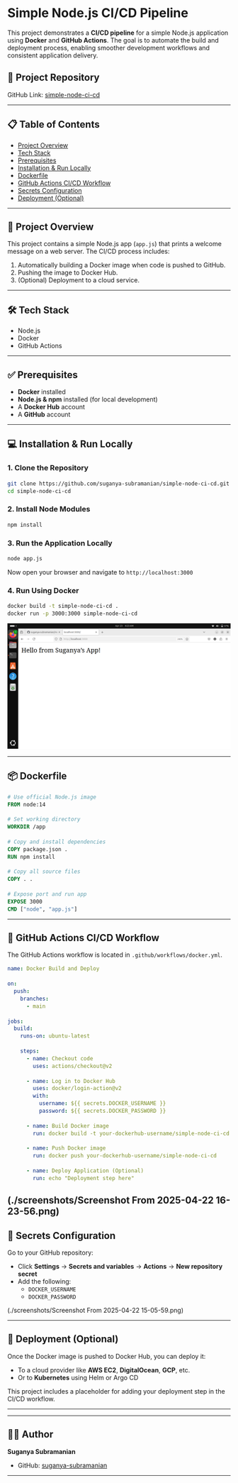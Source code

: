 # Simple Node.js CI/CD Pipeline

This project demonstrates a **CI/CD pipeline** for a simple Node.js application using **Docker** and **GitHub Actions**. The goal is to automate the build and deployment process, enabling smoother development workflows and consistent application delivery.

## 🔗 Project Repository

GitHub Link: [simple-node-ci-cd](https://github.com/suganya-subramanian/simple-node-ci-cd)

---

## 📋 Table of Contents

- [Project Overview](#project-overview)
- [Tech Stack](#tech-stack)
- [Prerequisites](#prerequisites)
- [Installation & Run Locally](#installation--run-locally)
- [Dockerfile](#dockerfile)
- [GitHub Actions CI/CD Workflow](#github-actions-cicd-workflow)
- [Secrets Configuration](#secrets-configuration)
- [Deployment (Optional)](#deployment-optional)

---

## 📘 Project Overview

This project contains a simple Node.js app (`app.js`) that prints a welcome message on a web server. The CI/CD process includes:

1. Automatically building a Docker image when code is pushed to GitHub.
2. Pushing the image to Docker Hub.
3. (Optional) Deployment to a cloud service.

---

## 🛠️ Tech Stack

- Node.js
- Docker
- GitHub Actions

---

## ✅ Prerequisites

- **Docker** installed
- **Node.js & npm** installed (for local development)
- A **Docker Hub** account
- A **GitHub** account

---

## 💻 Installation & Run Locally

### 1. Clone the Repository

```bash
git clone https://github.com/suganya-subramanian/simple-node-ci-cd.git
cd simple-node-ci-cd
```

### 2. Install Node Modules

```bash
npm install
```

### 3. Run the Application Locally

```bash
node app.js
```

Now open your browser and navigate to `http://localhost:3000`

### 4. Run Using Docker

```bash
docker build -t simple-node-ci-cd .
docker run -p 3000:3000 simple-node-ci-cd
```
![output](https://raw.githubusercontent.com/suganya-subramanian/real-time-devops-projects/main/nodejs-ci-cd-project/screenshots/picture3.png)

---

## 📦 Dockerfile

```Dockerfile
# Use official Node.js image
FROM node:14

# Set working directory
WORKDIR /app

# Copy and install dependencies
COPY package.json .
RUN npm install

# Copy all source files
COPY . .

# Expose port and run app
EXPOSE 3000
CMD ["node", "app.js"]
```

---

## 🔄 GitHub Actions CI/CD Workflow

The GitHub Actions workflow is located in `.github/workflows/docker.yml`.

```yaml
name: Docker Build and Deploy

on:
  push:
    branches:
      - main

jobs:
  build:
    runs-on: ubuntu-latest

    steps:
      - name: Checkout code
        uses: actions/checkout@v2

      - name: Log in to Docker Hub
        uses: docker/login-action@v2
        with:
          username: ${{ secrets.DOCKER_USERNAME }}
          password: ${{ secrets.DOCKER_PASSWORD }}

      - name: Build Docker image
        run: docker build -t your-dockerhub-username/simple-node-ci-cd .

      - name: Push Docker image
        run: docker push your-dockerhub-username/simple-node-ci-cd

      - name: Deploy Application (Optional)
        run: echo "Deployment step here"
```
(./screenshots/Screenshot From 2025-04-22 16-23-56.png)
---

## 🔐 Secrets Configuration

Go to your GitHub repository:

- Click **Settings** → **Secrets and variables** → **Actions** → **New repository secret**
- Add the following:
  - `DOCKER_USERNAME`
  - `DOCKER_PASSWORD`


(./screenshots/Screenshot From 2025-04-22 15-05-59.png)


---




## 🚀 Deployment (Optional)

Once the Docker image is pushed to Docker Hub, you can deploy it:

- To a cloud provider like **AWS EC2**, **DigitalOcean**, **GCP**, etc.
- Or to **Kubernetes** using Helm or Argo CD

This project includes a placeholder for adding your deployment step in the CI/CD workflow.

---

---

## 👩‍💻 Author

**Suganya Subramanian**

- GitHub: [suganya-subramanian](https://github.com/suganya-subramanian)

---



